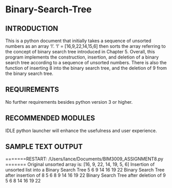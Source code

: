 # Binary-Search-Tree
INTRODUCTION
------------

This is a python document that initially takes a sequence of unsorted numbers as an array ‘l’. ‘l’ = [16,9,22,14,15,6] then sorts the array referring to the concept of binary search tree introduced in Chapter 5. Overall, this program implements the construction, insertion, and deletion of a binary search tree according to a sequence of unsorted numbers. There is also the function of inserting 8 into the binary search tree, and the deletion of 9 from the binary search tree. 

REQUIREMENTS
------------
No further requirements besides python version 3 or higher. 

RECOMMENDED MODULES
------------
IDLE python launcher will enhance the usefulness and user experience. 

SAMPLE TEXT OUTPUT
------------
=======RESTART: /Users/lance/Documents/BIM3009_ASSIGNMENT8.py =======
Original unsorted array is: [16, 9, 22, 14, 19, 5, 6]
Insertion of unsorted list into a Binary Search Tree
5
6
9
14
16
19
22
Binary Search Tree after insertion of 8
5
6
8
9
14
16
19
22
Binary Search Tree after deletion of 9
5
6
8
14
16
19
22
>>> 
